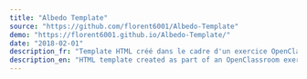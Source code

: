 ```yaml
---
title: "Albedo Template"
source: "https://github.com/florent6001/Albedo-Template"
demo: "https://florent6001.github.io/Albedo-Template/"
date: "2018-02-01"
description_fr: "Template HTML créé dans le cadre d'un exercice OpenClassRoom, inspiré d'une maquette trouvée sur Dribbble."
description_en: "HTML template created as part of an OpenClassroom exercise, inspired by a design found on Dribbble."
---
```

